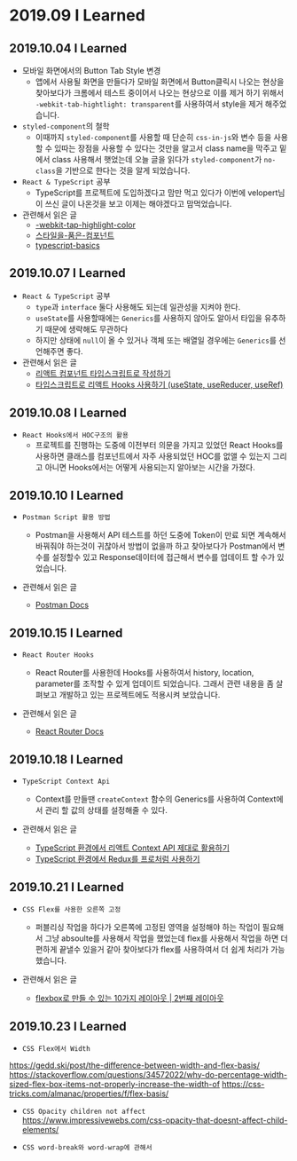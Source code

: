 # 2019.09 I Learned

## 2019.10.04 I Learned

- 모바일 화면에서의 Button Tab Style 변경
  - 앱에서 사용될 화면을 만들다가 모바일 화면에서 Button클릭시 나오는 현상을 찾아보다가
    크롬에서 테스트 중이어서 나오는 현상으로 이를 제거 하기 위해서 `-webkit-tab-hightlight: transparent`를 사용하여서 style을 제거 해주었습니다.
- `styled-component`의 철학
  - 이때까지 `styled-component`를 사용할 때 단순히 `css-in-js`와 변수 등을 사용할 수 있따는 장점을 사용할 수 있다는 것만을 알고서 class name을 막주고 밑에서 class 사용해서 햇었는데 오늘 글을 읽다가 `styled-component`가 `no-class`을 기반으로 한다는 것을 알게 되었습니다.
- `React & TypeScript` 공부
  - TypeScript를 프로젝트에 도입하겠다고 맘만 먹고 있다가 이번에 velopert님이 쓰신 글이 나온것을 보고 이제는 해야겠다고 맘먹었습니다.
- 관련해서 읽은 글
  - [-webkit-tap-highlight-color](https://developer.mozilla.org/en-US/docs/Web/CSS/-webkit-tap-highlight-color)
  - [스타일을-품은-컴포넌트](https://hudi.kr/styled-components-%EC%8A%A4%ED%83%80%EC%9D%BC%EC%9D%84-%ED%92%88%EC%9D%80-%EC%BB%B4%ED%8F%AC%EB%84%8C%ED%8A%B8/)
  - [typescript-basics](https://velog.io/@velopert/typescript-basics)

## 2019.10.07 I Learned

- `React & TypeScript` 공부
  - `type`과 `interface` 둘다 사용해도 되는데 일관성을 지켜야 한다.
  - `useState`를 사용할때에는 `Generics`를 사용하지 않아도 알아서 타입을 유추하기 때문에 생략해도 무관하다
  - 하지만 상태에 `null`이 올 수 있거나 객체 또는 배열일 경우에는 `Generics`를 선언해주면 좋다.
- 관련해서 읽은 글
  - [리액트 컴포넌트 타입스크립트로 작성하기](https://velog.io/@velopert/create-typescript-react-component)
  - [타입스크립트로 리액트 Hooks 사용하기 (useState, useReducer, useRef)](https://velog.io/@velopert/using-hooks-with-typescript)

## 2019.10.08 I Learned

- `React Hooks에서 HOC구조의 활용`
  - 프로젝트를 진행하는 도중에 이전부터 의문을 가지고 있었던 React Hooks를 사용하면 클래스를 컴포넌트에서 자주 사용되었던 HOC를 없앨 수 있는지 그리고 아니면 Hooks에서는 어떻게 사용되는지 알아보는 시간을 가졌다.

## 2019.10.10 I Learned

- `Postman Script 활용 방법`

  - Postman을 사용해서 API 테스트를 하던 도중에 Token이 만료 되면 계속해서 바꿔줘야 하는것이 귀찮아서 방법이 없을까 하고 찾아보다가 Postman에서 변수를 설정할수 있고 Response데이터에 접근해서 변수를 업데이트 할 수가 있었습니다.

- 관련해서 읽은 글

  - [Postman Docs](https://learning.getpostman.com/docs/postman/scripts/intro_to_scripts)

## 2019.10.15 I Learned

- `React Router Hooks`

  - React Router를 사용한데 Hooks를 사용하여서 history, location, parameter를 조작할 수 있게 업데이트 되었습니다. 그래서 관련 내용을 좀 살펴보고 개발하고 있는 프로젝트에도 적용시켜 보았습니다.

- 관련해서 읽은 글
  - [React Router Docs](https://reacttraining.com/react-router/web/api/Hooks)

## 2019.10.18 I Learned

- `TypeScript Context Api`

  - Context를 만들땐 `createContext` 함수의 Generics를 사용하여 Context에서 관리 할 값의 상태를 설정해줄 수 있다.

- 관련해서 읽은 글

  - [TypeScript 환경에서 리액트 Context API 제대로 활용하기](https://velog.io/@velopert/typescript-context-api)
  - [TypeScript 환경에서 Redux를 프로처럼 사용하기](https://velog.io/@velopert/use-typescript-and-redux-like-a-pro)

## 2019.10.21 I Learned

- `CSS Flex를 사용한 오른쪽 고정`

  - 퍼블리싱 작업을 하다가 오른쪽에 고정된 영역을 설정해야 하는 작업이 필요해서 그냥 absoulte를 사용해서 작업을 했었는데 flex를 사용해서 작업을 하면 더 편하게 끝낼수 있을거 같아 찾아보다가 flex를 사용하여서 더 쉽게 처리가 가능했습니다.

- 관련해서 읽은 글
  - [flexbox로 만들 수 있는 10가지 레이아웃 | 2번째 레이아웃](https://d2.naver.com/helloworld/8540176)

## 2019.10.23 I Learned

- `CSS Flex에서 Width`

https://gedd.ski/post/the-difference-between-width-and-flex-basis/
https://stackoverflow.com/questions/34572022/why-do-percentage-width-sized-flex-box-items-not-properly-increase-the-width-of
https://css-tricks.com/almanac/properties/f/flex-basis/

- `CSS Opacity children not affect`
  https://www.impressivewebs.com/css-opacity-that-doesnt-affect-child-elements/

- `CSS word-break와 word-wrap에 관해서`
